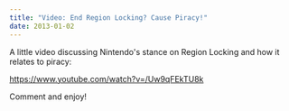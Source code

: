 ```yaml
---
title: "Video: End Region Locking? Cause Piracy!"
date: 2013-01-02
---
```


A little video discussing Nintendo's stance on Region Locking and how it relates to piracy:

https://www.youtube.com/watch?v=/Uw9qFEkTU8k

Comment and enjoy!
